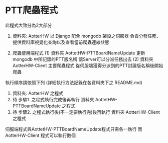PTT爬蟲程式
====
此程式大致分為2大部分

1. 資料夾: AotterHW
    以 Django 配合 mongodb 架設之伺服器 負責分發任務、提供資料庫視覺化查詢以及查看當前爬蟲連線狀態

2. 爬蟲使用端程式 
    (1) 資料夾 AottetHW-PTTBoardNameUpdate
          更新 mongodb 中所記錄的PTT版名稱 讓Server可以分派任務出去
    (2) 資料夾 AotterHW-Client
          主要爬蟲程式 從伺服端獲得分派到的PTT討論版名稱後開始爬蟲
          
執行順序請依照下列 (詳細執行方法記錄在各資料夾下之 README.md)
1. 資料夾: AotterHW 之程式
2. 待 步驟1. 之程式執行完成後再執行 資料夾 AottetHW-PTTBoardNameUpdate 之程式
3. 待 步驟2. 之程式執行後(不一定要執行完)後再執行 資料夾 AotterHW-Client 之程式

伺服端程式與AottetHW-PTTBoardNameUpdate程式只需各一執行
而 AotterHW-Client 程式可以執行數個
